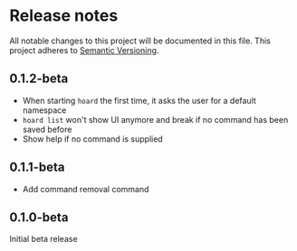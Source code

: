 # Release notes
All notable changes to this project will be documented in this file.
This project adheres to [Semantic Versioning](http://semver.org/).

## 0.1.2-beta
- When starting `hoard` the first time, it asks the user for a default namespace
- `hoard list` won't show UI anymore and break if no command has been saved before
- Show help if no command is supplied

## 0.1.1-beta
- Add command removal command

## 0.1.0-beta
Initial beta release
